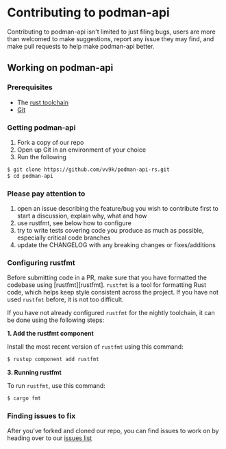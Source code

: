 # Contributing to podman-api
Contributing to podman-api isn't limited to just filing bugs, users are more than welcomed to make suggestions, report any issue they may find, and make pull requests to help make podman-api better.

## Working on podman-api
### Prerequisites
* The [rust toolchain](https://rustup.rs/)
* [Git](https://git-scm.com/)


### Getting podman-api
1. Fork a copy of our repo
2. Open up Git in an environment of your choice
3. Run the following

```sh
$ git clone https://github.com/vv9k/podman-api-rs.git
$ cd podman-api
```


### Please pay attention to
1. open an issue describing the feature/bug you wish to contribute first to start a discussion, explain why, what and how
2. use rustfmt, see below how to configure
3. try to write tests covering code you produce as much as possible, especially critical code branches
4. update the CHANGELOG with any breaking changes or fixes/additions


### Configuring rustfmt

Before submitting code in a PR, make sure that you have formatted the codebase
using [rustfmt][rustfmt]. `rustfmt` is a tool for formatting Rust code, which
helps keep style consistent across the project. If you have not used `rustfmt`
before, it is not too difficult.

If you have not already configured `rustfmt` for the
nightly toolchain, it can be done using the following steps:

**1. Add the rustfmt component**

Install the most recent version of `rustfmt` using this command:

```sh
$ rustup component add rustfmt
```

**3. Running rustfmt**

To run `rustfmt`, use this command:

```sh
$ cargo fmt
```


### Finding issues to fix
After you've forked and cloned our repo, you can find issues to work on by heading over to our [issues list](https://github.com/vv9k/podman-api-rs/issues)
